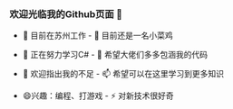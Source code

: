 ### 欢迎光临我的Github页面 👋

<!--
**jidesheng6/jidesheng6** is a ✨ _special_ ✨ repository because its `README.md` (this file) appears on your GitHub profile.

Here are some ideas to get you started:


-->
- 🔭 目前在苏州工作             - 👯 目前还是一名小菜鸡
- 🌱 正在努力学习C#             - 🤔 希望大佬们多多包涵我的代码

- 💬 欢迎指出我的不足           - 📫 希望可以在这里学习到更多知识

- 😄兴趣：编程、打游戏          - ⚡ 对新技术很好奇
